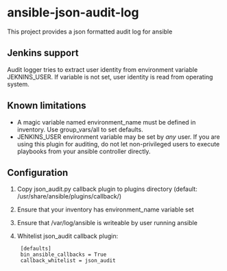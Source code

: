 # ansible-json-audit-log
This project provides a json formatted audit log for ansible

## Jenkins support
Audit logger tries to extract user identity from environment variable JEKNINS_USER. If variable is not set,
user identity is read from operating system.

## Known limitations
* A magic variable named environment_name must be defined in inventory. Use group_vars/all to set defaults.
* JENKINS_USER environment variable may be set by *any* user. If you are using this plugin for auditing, do
  not let non-privileged users to execute playbooks from your ansible controller directly.

## Configuration
1. Copy json_audit.py callback plugin to plugins directory (default: /usr/share/ansible/plugins/callback/)
2. Ensure that your inventory has environment_name variable set
3. Ensure that /var/log/ansible is writeable by user running ansible
4. Whitelist json_audit callback plugin:

        [defaults]
        bin_ansible_callbacks = True
        callback_whitelist = json_audit
